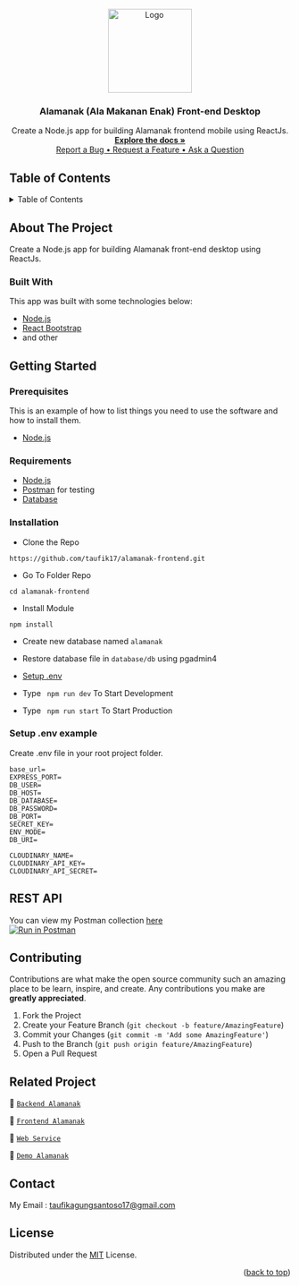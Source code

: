 <div id="top"></div>

<!-- PROJECT LOGO -->
<br />
<div align="center">
  <a href="https://github.com/taufik17/alamanak-frontend.git">
    <img src="https://res.cloudinary.com/dbpfwb5ok/image/upload/v1659148545/portofolio/recipe/2_kpnvj7.png" alt="Logo" width="150px">
  </a>

  <h3 align="center">Alamanak (Ala Makanan Enak) Front-end Desktop</h3>

  <p align="center">
    Create a Node.js app for building Alamanak frontend mobile using ReactJs.
    <br />
    <a href="#table-of-contents"><strong>Explore the docs »</strong></a>
    <br />
    <a href="https://github.com/taufik17/alamanak-frontend/issues/1">Report a Bug • </a><a href="https://github.com/taufik17/alamanak-frontend/issues/2">Request a Feature • </a><a href="https://github.com/taufik17/alamanak-frontend/issues/3">Ask a Question</a>
  </p>

</div>

<!-- TABLE OF CONTENTS -->
## Table of Contents
<details>
  <summary>Table of Contents</summary>
  <ol>
    <li>
      <a href="#about-the-project">About The Project</a>
      <ul>
        <li><a href="#built-with">Built With</a></li>
      </ul>
    </li>
    <li>
      <a href="#getting-started">Getting Started</a>
      <ul>
        <li><a href="#prerequisites">Prerequisites</a></li>
        <li><a href="#requirements">Requirements</a></li>
        <li><a href="#installation">Installation</a></li>
        <li><a href="#setup-env-example">Setup .env example</a></li>
      </ul>
    </li>
    <li><a href="#rest-api">REST API</a></li>
    <li><a href="#contributing">Contributing</a></li>
    <li><a href="#related-project">Related Project</a></li>
    <li><a href="#contributing">Contributing</a></li>
    <li><a href="#contact">Contact</a></li>
    <li><a href="#license">License</a></li>
  </ol>
</details>

<!-- ABOUT THE PROJECT -->
## About The Project
Create a Node.js app for building Alamanak front-end desktop using ReactJs.

### Built With
This app was built with some technologies below:
- [Node.js](https://nodejs.org/en/)
- [React Bootstrap](https://react-bootstrap.github.io/)
- and other

<!-- GETTING STARTED -->
## Getting Started

### Prerequisites

This is an example of how to list things you need to use the software and how to install them.

* [Node.js](https://nodejs.org/en/download/)

### Requirements
* [Node.js](https://nodejs.org/en/)
* [Postman](https://www.getpostman.com/) for testing
* [Database](https://www.postgresql.org/)

### Installation

- Clone the Repo
```
https://github.com/taufik17/alamanak-frontend.git
```
- Go To Folder Repo
```
cd alamanak-frontend
```
- Install Module
```
npm install
```
- Create new database named `alamanak`
- Restore database file in `database/db` using pgadmin4

- <a href="#setup-env-example">Setup .env</a>
- Type ` npm run dev` To Start Development
- Type ` npm run start` To Start Production

### Setup .env example

Create .env file in your root project folder.

```env
base_url=
EXPRESS_PORT=
DB_USER=
DB_HOST=
DB_DATABASE=
DB_PASSWORD=
DB_PORT=
SECRET_KEY=
ENV_MODE=
DB_URI=

CLOUDINARY_NAME=
CLOUDINARY_API_KEY=
CLOUDINARY_API_SECRET=
```


## REST API

You can view my Postman collection [here]()
</br>
[![Run in Postman](https://run.pstmn.io/button.svg)]()


<!-- CONTRIBUTING -->
## Contributing

Contributions are what make the open source community such an amazing place to be learn, inspire, and create. Any contributions you make are **greatly appreciated**.

1. Fork the Project
2. Create your Feature Branch (`git checkout -b feature/AmazingFeature`)
3. Commit your Changes (`git commit -m 'Add some AmazingFeature'`)
4. Push to the Branch (`git push origin feature/AmazingFeature`)
5. Open a Pull Request

## Related Project
:rocket: [`Backend Alamanak`](https://github.com/taufik17/alamanak.git)

:rocket: [`Frontend Alamanak`](https://github.com/taufik17/alamanak-frontend.git)

:rocket: [`Web Service`](#)

:rocket: [`Demo Alamanak`](#)

## Contact

My Email : taufikagungsantoso17@gmail.com

## License
Distributed under the [MIT](/LICENSE) License.

<p align="right">(<a href="#top">back to top</a>)</p>
